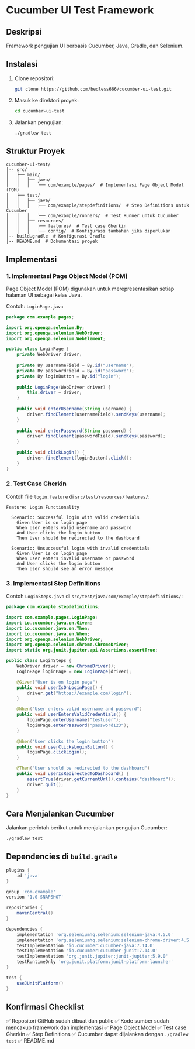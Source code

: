 # Cucumber UI Test Framework

## Deskripsi
Framework pengujian UI berbasis Cucumber, Java, Gradle, dan Selenium.

## Instalasi
1. Clone repositori:
   ```sh
   git clone https://github.com/bedless666/cucumber-ui-test.git
   ```

2. Masuk ke direktori proyek:
   ```sh
   cd cucumber-ui-test
   ```

3. Jalankan pengujian:
   ```sh
   ./gradlew test
   ```

## Struktur Proyek
```
cucumber-ui-test/
│-- src/
│   ├── main/
│   │   ├── java/
│   │   │   └── com/example/pages/  # Implementasi Page Object Model (POM)
│   ├── test/
│   │   ├── java/
│   │   │   ├── com/example/stepdefinitions/  # Step Definitions untuk Cucumber
│   │   │   └── com/example/runners/  # Test Runner untuk Cucumber
│   │   ├── resources/
│   │   │   ├── features/  # Test case Gherkin
│   │   │   └── config/  # Konfigurasi tambahan jika diperlukan
│-- build.gradle  # Konfigurasi Gradle
│-- README.md  # Dokumentasi proyek
```

## Implementasi
### 1. Implementasi Page Object Model (POM)
Page Object Model (POM) digunakan untuk merepresentasikan setiap halaman UI sebagai kelas Java.

Contoh: `LoginPage.java`
```java
package com.example.pages;

import org.openqa.selenium.By;
import org.openqa.selenium.WebDriver;
import org.openqa.selenium.WebElement;

public class LoginPage {
    private WebDriver driver;
    
    private By usernameField = By.id("username");
    private By passwordField = By.id("password");
    private By loginButton = By.id("login");
    
    public LoginPage(WebDriver driver) {
        this.driver = driver;
    }
    
    public void enterUsername(String username) {
        driver.findElement(usernameField).sendKeys(username);
    }
    
    public void enterPassword(String password) {
        driver.findElement(passwordField).sendKeys(password);
    }
    
    public void clickLogin() {
        driver.findElement(loginButton).click();
    }
}
```

### 2. Test Case Gherkin
Contoh file `login.feature` di `src/test/resources/features/`:
```gherkin
Feature: Login Functionality

  Scenario: Successful login with valid credentials
    Given User is on login page
    When User enters valid username and password
    And User clicks the login button
    Then User should be redirected to the dashboard

  Scenario: Unsuccessful login with invalid credentials
    Given User is on login page
    When User enters invalid username or password
    And User clicks the login button
    Then User should see an error message
```

### 3. Implementasi Step Definitions
Contoh `LoginSteps.java` di `src/test/java/com/example/stepdefinitions/`:
```java
package com.example.stepdefinitions;

import com.example.pages.LoginPage;
import io.cucumber.java.en.Given;
import io.cucumber.java.en.Then;
import io.cucumber.java.en.When;
import org.openqa.selenium.WebDriver;
import org.openqa.selenium.chrome.ChromeDriver;
import static org.junit.jupiter.api.Assertions.assertTrue;

public class LoginSteps {
    WebDriver driver = new ChromeDriver();
    LoginPage loginPage = new LoginPage(driver);

    @Given("User is on login page")
    public void userIsOnLoginPage() {
        driver.get("https://example.com/login");
    }

    @When("User enters valid username and password")
    public void userEntersValidCredentials() {
        loginPage.enterUsername("testuser");
        loginPage.enterPassword("password123");
    }

    @When("User clicks the login button")
    public void userClicksLoginButton() {
        loginPage.clickLogin();
    }

    @Then("User should be redirected to the dashboard")
    public void userIsRedirectedToDashboard() {
        assertTrue(driver.getCurrentUrl().contains("dashboard"));
        driver.quit();
    }
}
```

## Cara Menjalankan Cucumber
Jalankan perintah berikut untuk menjalankan pengujian Cucumber:
```sh
./gradlew test
```

## Dependencies di `build.gradle`
```gradle
plugins {
    id 'java'
}

group 'com.example'
version '1.0-SNAPSHOT'

repositories {
    mavenCentral()
}

dependencies {
    implementation 'org.seleniumhq.selenium:selenium-java:4.5.0'
    implementation 'org.seleniumhq.selenium:selenium-chrome-driver:4.5.0'
    testImplementation 'io.cucumber:cucumber-java:7.14.0'
    testImplementation 'io.cucumber:cucumber-junit:7.14.0'
    testImplementation 'org.junit.jupiter:junit-jupiter:5.9.0'
    testRuntimeOnly 'org.junit.platform:junit-platform-launcher'
}

test {
    useJUnitPlatform()
}
```

## Konfirmasi Checklist
✅ Repositori GitHub sudah dibuat dan public
✅ Kode sumber sudah mencakup framework dan implementasi
✅ Page Object Model 
✅ Test case Gherkin
✅ Step Definitions 
✅ Cucumber dapat dijalankan dengan `./gradlew test`
✅ README.md
